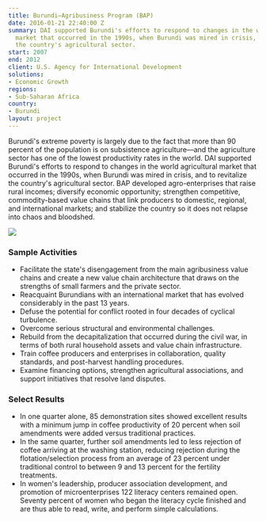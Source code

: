 ```yaml
---
title: Burundi—Agribusiness Program (BAP)
date: 2016-01-21 22:40:00 Z
summary: DAI supported Burundi's efforts to respond to changes in the world agricultural
  market that occurred in the 1990s, when Burundi was mired in crisis, and to revitalize
  the country's agricultural sector.
start: 2007
end: 2012
client: U.S. Agency for International Development
solutions:
- Economic Growth
regions:
- Sub-Saharan Africa
country:
- Burundi
layout: project
---
```


Burundi's extreme poverty is largely due to the fact that more than 90 percent of the population is on subsistence agriculture—and the agriculture sector has one of the lowest productivity rates in the world. DAI supported Burundi's efforts to respond to changes in the world agricultural market that occurred in the 1990s, when Burundi was mired in crisis, and to revitalize the country's agricultural sector. BAP developed agro-enterprises that raise rural incomes; diversify economic opportunity; strengthen competitive, commodity-based value chains that link producers to domestic, regional, and international markets; and stabilize the country so it does not relapse into chaos and bloodshed.

![][1]

### Sample Activities

* Facilitate the state's disengagement from the main agribusiness value chains and create a new value chain architecture that draws on the strengths of small farmers and the private sector.
* Reacquaint Burundians with an international market that has evolved considerably in the past 13 years.
* Defuse the potential for conflict rooted in four decades of cyclical turbulence.
* Overcome serious structural and environmental challenges.
* Rebuild from the decapitalization that occurred during the civil war, in terms of both rural household assets and value chain infrastructure.
* Train coffee producers and enterprises in collaboration, quality standards, and post-harvest handling procedures.
* Examine financing options, strengthen agricultural associations, and support initiatives that resolve land disputes.

### Select Results

* In one quarter alone, 85 demonstration sites showed excellent results with a minimum jump in coffee productivity of 20 percent when soil amendments were added versus traditional practices.
* In the same quarter, further soil amendments led to less rejection of coffee arriving at the washing station, reducing rejection during the flotation/selection process from an average of 23 percent under traditional control to between 9 and 13 percent for the fertility treatments.
* In women's leadership, producer association development, and promotion of microenterprises 122 literacy centers remained open. Seventy percent of women who began the literacy cycle finished and are thus able to read, write, and perform simple calculations.

[1]: https://assetify-dai.com/projects/BAP.jpg